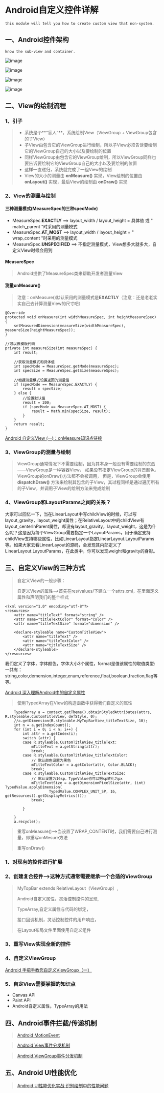 # Android自定义控件详解

	this module will tell you how to create custom view that non-system.

## 一、Android控件架构

	know the sub-view and container.

![image](https://github.com/MondayIsSun/customview/raw/master/screenshots/viewgroup.png)

![image](https://github.com/MondayIsSun/customview/raw/master/screenshots/uijiagoutu.png)

![image](https://github.com/MondayIsSun/customview/raw/master/screenshots/bzsts.png)

![image](https://github.com/MondayIsSun/customview/raw/master/screenshots/viewframwork.png)

## 二、View的绘制流程

### 1、引子

> * 系统是个**“盲人”**，系统绘制View（ViewGroup + ViewGroup包含的子View）
> * 子View由包含它的ViewGroup进行绘制，所以子View必须告诉要绘制它的ViewGroup自己的大小以及要绘制的位置
> * 同样ViewGroup由包含它的ViewGroup绘制，所以ViewGroup同样也要告诉要绘制它的ViewGroup自己的大小以及要绘制的位置
> * 这样一直递归，系统就完成了一组View的绘制
> * View的大小的测量由 **onMeasure()** 实现，View绘制的位置由 **onLayout()** 实现，最后View的绘制由 **onDraw()** 实现

### 2、View的测量与绘制

#### 三种测量模式(MeasureSpec的三种specMode)

- MeasureSpec.**EXACTLY** ==> layout\_width / layout\_height = 具体值 或 " match\_parent "时采用的测量模式
- MeasureSpec.**AT\_MOST** ==> layout\_width / layout\_height = " wrap\_content "时采用的测量模式
- MeasureSpec.**UNSPECIFIED** ==> 不指定测量模式，View想多大就多大，自定义View时候会用到

#### MeasureSpec

> Android提供了MeasureSpec类来帮助开发者测量View

#### 测量onMeasure()

> 注意：onMeasure()默认采用的测量模式是**EXACTLY**（注意：还是老老实实自己去计算测量View的尺寸吧）

	@Override
    protected void onMeasure(int widthMeasureSpec, int heightMeasureSpec) {
        setMeasuredDimension(measureSize(widthMeasureSpec), measureSize(heightMeasureSpec));
    }
	
	//可以做模板代码
	private int measureSize(int measureSpec) {
        int result;

        //获取测量模式和具体值
        int specMode = MeasureSpec.getMode(measureSpec);
        int specSize = MeasureSpec.getSize(measureSpec);

        //根据测量模式设置返回的测量值
        if (specMode == MeasureSpec.EXACTLY) {
            result = specSize;
        } else {
			//设置默认值
            result = 200;
            if (specMode == MeasureSpec.AT_MOST) {
                result = Math.min(specSize, result);
            }
        }
        return result;
    }

[Android 自定义View (一)：onMeasure知识点链接](http://blog.csdn.net/lmj623565791/article/details/24252901)

### 3、ViewGroup的测量与绘制

> ViewGroup通常情况下不需要绘制，因为其本身一般没有需要绘制的东西 ——ViewGroup是一种容器View，
> 如果没有指定ViewGroup的背景颜色，ViewGroup的onDraw()方法都不会被调用，
> 但是，ViewGroup会使用 **dispatchDraw()** 方法来绘制其包含的子View，其过程同样是通过遍历所有的子View，并调用子View的绘制方法来完成绘制

### 4、ViewGroup和LayoutParams之间的关系？
大家可以回忆一下，当在LinearLayout中写childView的时候，可以写layout_gravity，layout_weight属性；在RelativeLayout中的childView有layout_centerInParent属性，却没有layout_gravity，layout_weight，这是为什么呢？这是因为每个ViewGroup需要指定一个LayoutParams，用于确定支持childView支持哪些属性，比如LinearLayout指定LinearLayout.LayoutParams等。如果大家去看LinearLayout的源码，会发现其内部定义了LinearLayout.LayoutParams，在此类中，你可以发现weight和gravity的身影。

## 三、自定义View的三种方式

> 自定义View的一般步骤：
> 
> 自定义View的属性——>首先在res/values/下建立一个attrs.xml，在里面定义属性和声明我们的整个样式

	<?xml version="1.0" encoding="utf-8"?>  
	<resources>  
	    <attr name="titleText" format="string" />  
	    <attr name="titleTextColor" format="color" />  
	    <attr name="titleTextSize" format="dimension" />  
	  
	    <declare-styleable name="CustomTitleView">  
	        <attr name="titleText" />  
	        <attr name="titleTextColor" />  
	        <attr name="titleTextSize" />  
	    </declare-styleable>  
	</resources>

我们定义了字体，字体颜色，字体大小3个属性，format是值该属性的取值类型:
一共有：string,color,demension,integer,enum,reference,float,boolean,fraction,flag等等。

[Android 深入理解Android中的自定义属性](http://blog.csdn.net/lmj623565791/article/details/45022631)

> 使用TypedArray在View的构造函数中获得我们自定义的属性

		TypedArray a = context.getTheme().obtainStyledAttributes(attrs, R.styleable.CustomTitleView, defStyle, 0);
		//a.getDimension(R.styleable.MyTopBarView_titleTextSize, 10);
        int n = a.getIndexCount();  
        for (int i = 0; i < n; i++) {  
            int attr = a.getIndex(i);  
            switch (attr) {  
            case R.styleable.CustomTitleView_titleText:  
                mTitleText = a.getString(attr);  
                break;  
            case R.styleable.CustomTitleView_titleTextColor:  
                // 默认颜色设置为黑色  
                mTitleTextColor = a.getColor(attr, Color.BLACK);  
                break;  
            case R.styleable.CustomTitleView_titleTextSize:  
                // 默认设置为16sp，TypeValue也可以把sp转化为px  
                mTitleTextSize = a.getDimensionPixelSize(attr, (int) TypedValue.applyDimension(  
                        TypedValue.COMPLEX_UNIT_SP, 16, getResources().getDisplayMetrics()));  
                break;  
  
            }  
  
        }  
        a.recycle(); 

> 重写onMeasure()——>当设置了WRAP_CONTENT时，我们需要自己进行测量，即重写onMesure方法
> 
> 重写onDraw()

### 1、对现有的控件进行扩展

### 2、创建复合控件——>这种方式通常需要继承一个合适的ViewGroup
>MyTopBar extends RelativeLayout（ViewGroup）,
>
>Android自定义属性，灵活控制控件的呈现,
>
>TypeArray,自定义属性与代码的绑定，
>
>接口回调机制，灵活控制控件的用户响应，
>
>在Layout布局文件里面使用自定义组件

### 3、重写View实现全新的控件

### 4、自定义ViewGroup

[Android 手把手教您自定义ViewGroup（一）](http://blog.csdn.net/lmj623565791/article/details/38339817)

### 5、自定View需要掌握的知识点
- Canvas API
- Paint API
- Android自定义属性，TypeArray的用法

## 四、Android事件拦截/传递机制

>[Android MotionEvent](http://blog.csdn.net/bigconvience/article/details/26611003)

>[Android View事件分发机制](http://blog.csdn.net/lmj623565791/article/details/38960443)

>[Android ViewGroup事件分发机制](http://blog.csdn.net/lmj623565791/article/details/39102591)

## 五、Android UI性能优化

>[Android UI性能优化实战 识别绘制中的性能问题](http://blog.csdn.net/lmj623565791/article/details/45556391)